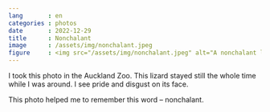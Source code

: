 ```yaml
---
lang       : en
categories : photos
date       : 2022-12-29
title      : Nonchalant
image      : /assets/img/nonchalant.jpeg
figure     : <img src="/assets/img/nonchalant.jpeg" alt="A nonchalant looking lizard in a container.">
---
```

I took this photo in the Auckland Zoo. This lizard stayed still the whole time while I was around. I see pride and disgust on its face.

This photo helped me to remember this word – nonchalant.